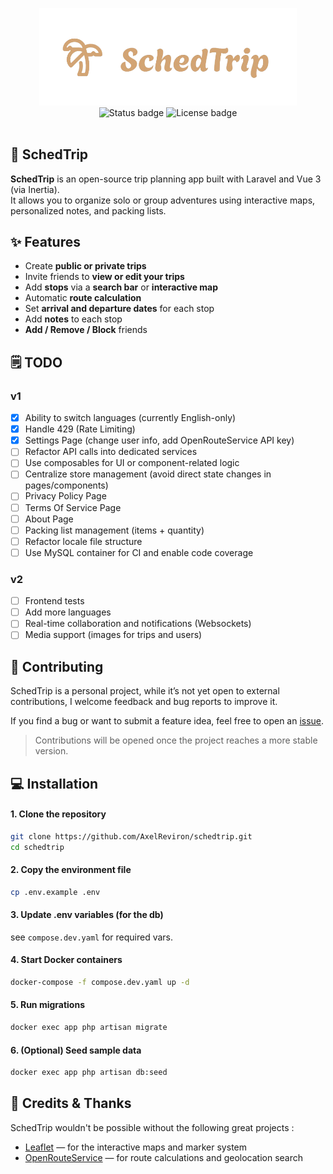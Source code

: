 <p align="center">
  <img src="/resources/assets/schedtrip-logo.png" alt="SchedTrip logo" width="412" />
  <br>
  <img src="https://img.shields.io/badge/status-work%20in%20progress-yellow" alt="Status badge" />
  <img src="https://img.shields.io/badge/license-MIT-green" alt="License badge" />
  <br>
  <img src="https://img.shields.io/badge/Laravel-12.x-red?logo=laravel&logoColor=red" alt=""/>
  <img src="https://img.shields.io/badge/Vue-3.x-41B883?logo=vue.js&logoColor=green" alt=""/>
  <img src="https://img.shields.io/badge/Inertia-2.x-blueviolet" alt=""/>
  <img src="https://img.shields.io/badge/Docker-Compose-blue?logo=docker" alt=""/>
  <img src="https://img.shields.io/badge/MySQL-8.x-white?logo=mysql&logoColor=white" alt=""/>
</p>

## 🌴 SchedTrip

**SchedTrip** is an open-source trip planning app built with Laravel and Vue 3 (via Inertia).  
It allows you to organize solo or group adventures using interactive maps, personalized notes, and packing lists.


## ✨ Features

- Create **public or private trips**
- Invite friends to **view or edit your trips**
- Add **stops** via a **search bar** or **interactive map**
- Automatic **route calculation**
- Set **arrival and departure dates** for each stop 
- Add **notes** to each stop
- **Add / Remove / Block** friends


## 🗒️ TODO
### v1
- [x] Ability to switch languages (currently English-only)
- [x] Handle 429 (Rate Limiting)
- [x] Settings Page (change user info, add OpenRouteService API key)
- [ ] Refactor API calls into dedicated services
- [ ] Use composables for UI or component-related logic
- [ ] Centralize store management (avoid direct state changes in pages/components)
- [ ] Privacy Policy Page
- [ ] Terms Of Service Page
- [ ] About Page
- [ ] Packing list management (items + quantity)
- [ ] Refactor locale file structure
- [ ] Use MySQL container for CI and enable code coverage

### v2
- [ ] Frontend tests
- [ ] Add more languages
- [ ] Real-time collaboration and notifications (Websockets)
- [ ] Media support (images for trips and users)

## 🤝 Contributing
SchedTrip is a personal project, while it’s not yet open to external contributions, I welcome feedback and bug reports to improve it.

If you find a bug or want to submit a feature idea, feel free to open an [issue](https://github.com/AxelReviron/schedtrip/issues).

> Contributions will be opened once the project reaches a more stable version.


## 💻 Installation

#### 1. Clone the repository
```bash
git clone https://github.com/AxelReviron/schedtrip.git
cd schedtrip
```

#### 2. Copy the environment file
```bash
cp .env.example .env
```

#### 3. Update .env variables (for the db)
see `compose.dev.yaml` for required vars.

#### 4. Start Docker containers
```bash
docker-compose -f compose.dev.yaml up -d
```

#### 5. Run migrations
```bash
docker exec app php artisan migrate
```
#### 6. (Optional) Seed sample data
```bash
docker exec app php artisan db:seed
```

## 💚 Credits & Thanks

SchedTrip wouldn't be possible without the following great projects :

- [Leaflet](https://leafletjs.com) — for the interactive maps and marker system
- [OpenRouteService](https://openrouteservice.org/) — for route calculations and geolocation search
